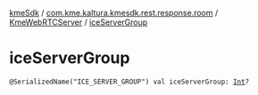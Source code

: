 [kmeSdk](../../index.md) / [com.kme.kaltura.kmesdk.rest.response.room](../index.md) / [KmeWebRTCServer](index.md) / [iceServerGroup](./ice-server-group.md)

# iceServerGroup

`@SerializedName("ICE_SERVER_GROUP") val iceServerGroup: `[`Int`](https://kotlinlang.org/api/latest/jvm/stdlib/kotlin/-int/index.html)`?`